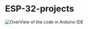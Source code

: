 # ESP-32-projects
![OverView of the code in Arduino IDE](https://github.com/NirmalKnock/images/blob/master/im.jpg)
